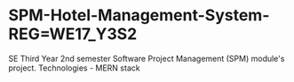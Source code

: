 # SPM-Hotel-Management-System-REG=WE17_Y3S2
SE Third Year 2nd semester Software Project Management (SPM) module's project. 
Technologies - MERN stack
